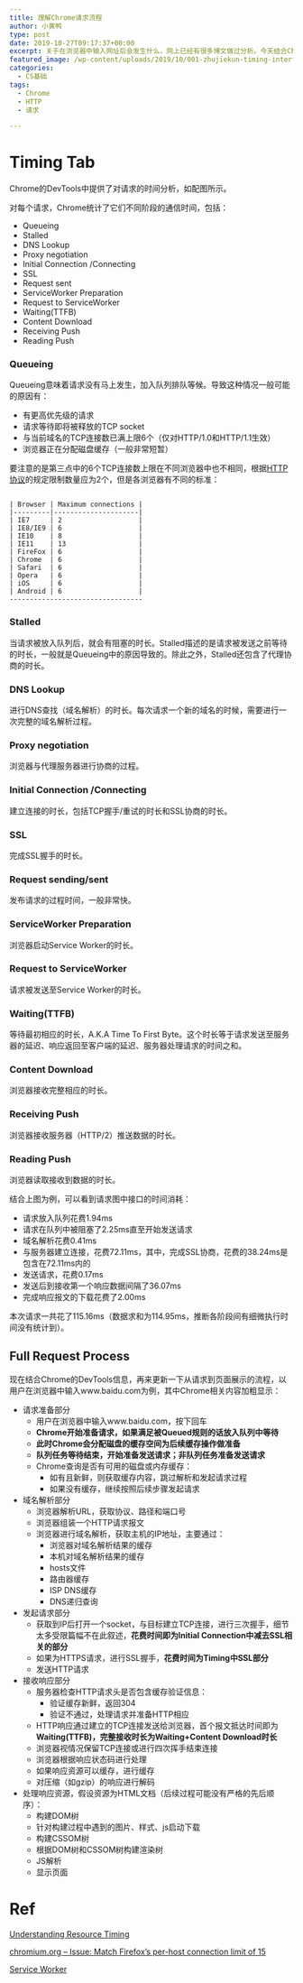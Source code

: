 ```yaml
---
title: 理解Chrome请求流程
author: 小黄鸭
type: post
date: 2019-10-27T09:17:37+00:00
excerpt: 关于在浏览器中输入网址后会发生什么，网上已经有很多博文做过分析。今天结合Chrome DevTools里面的Timing面板内容，来看一下在准备请求之前Chrome还会做什么额外的操作。
featured_image: /wp-content/uploads/2019/10/001-zhujiekun-timing-interface.png
categories:
  - CS基础
tags:
  - Chrome
  - HTTP
  - 请求

---
```

# Timing Tab

Chrome的DevTools中提供了对请求的时间分析，如配图所示。

对每个请求，Chrome统计了它们不同阶段的通信时间，包括：

  * Queueing
  * Stalled
  * DNS Lookup
  * Proxy negotiation
  * Initial Connection /Connecting
  * SSL
  * Request sent
  * ServiceWorker Preparation
  * Request to ServiceWorker
  * Waiting(TTFB)
  * Content Download
  * Receiving Push
  * Reading Push

### Queueing

Queueing意味着请求没有马上发生，加入队列排队等候。导致这种情况一般可能的原因有：

  * 有更高优先级的请求
  * 请求等待即将被释放的TCP socket
  * 与当前域名的TCP连接数已满上限6个（仅对HTTP/1.0和HTTP/1.1生效）
  * 浏览器正在分配磁盘缓存（一般非常短暂）

要注意的是第三点中的6个TCP连接数上限在不同浏览器中也不相同，根据[HTTP协议][1]的规定限制数量应为2个，但是各浏览器有不同的标准：

```

| Browser | Maximum connections |
|---------|---------------------|
| IE7     | 2                   |
| IE8/IE9 | 6                   |
| IE10    | 8                   |
| IE11    | 13                  |
| FireFox | 6                   |
| Chrome  | 6                   |
| Safari  | 6                   |
| Opera   | 6                   |
| iOS     | 6                   |
| Android | 6                   |
---------------------------------

```
### Stalled

当请求被放入队列后，就会有阻塞的时长。Stalled描述的是请求被发送之前等待的时长，一般就是Queueing中的原因导致的。除此之外，Stalled还包含了代理协商的时长。

### DNS Lookup

进行DNS查找（域名解析）的时长。每次请求一个新的域名的时候，需要进行一次完整的域名解析过程。

### Proxy negotiation

浏览器与代理服务器进行协商的过程。

### Initial Connection /Connecting

建立连接的时长，包括TCP握手/重试的时长和SSL协商的时长。

### SSL

完成SSL握手的时长。

### Request sending/sent

发布请求的过程时间，一般非常快。

### ServiceWorker Preparation

浏览器启动Service Worker的时长。

### Request to ServiceWorker

请求被发送至Service Worker的时长。

### Waiting(TTFB)

等待最初相应的时长，A.K.A Time To First Byte。这个时长等于请求发送至服务器的延迟、响应返回至客户端的延迟、服务器处理请求的时间之和。

### Content Download

浏览器接收完整相应的时长。

### Receiving Push

浏览器接收服务器（HTTP/2）推送数据的时长。

### Reading Push

浏览器读取接收到数据的时长。

结合上图为例，可以看到请求图中接口的时间消耗：

  * 请求放入队列花费1.94ms
  * 请求在队列中被阻塞了2.25ms直至开始发送请求
  * 域名解析花费0.41ms
  * 与服务器建立连接，花费72.11ms，其中，完成SSL协商，花费的38.24ms是包含在72.11ms内的
  * 发送请求，花费0.17ms
  * 发送后到接收第一个响应数据间隔了36.07ms
  * 完成响应报文的下载花费了2.00ms

本次请求一共花了115.16ms（数据求和为114.95ms，推断各阶段间有细微执行时间没有统计到）。

## Full Request Process

现在结合Chrome的DevTools信息，再来更新一下从请求到页面展示的流程，以用户在浏览器中输入www.baidu.com为例，其中Chrome相关内容加粗显示：

  * 请求准备部分 
      * 用户在浏览器中输入www.baidu.com，按下回车
      * **Chrome开始准备请求，如果满足被Queued规则的话放入队列中等待**
      * **此时Chrome会分配磁盘的缓存空间为后续缓存操作做准备**
      * **队列任务等待结束，开始准备发送请求；非队列任务准备发送请求**
      * Chrome查询是否有可用的磁盘或内存缓存：
          * 如有且新鲜，则获取缓存内容，跳过解析和发起请求过程
          * 如果没有缓存，继续按照后续步骤发起请求
  * 域名解析部分 
      * 浏览器解析URL，获取协议、路径和端口号
      * 浏览器组装一个HTTP请求报文
      * 浏览器进行域名解析，获取主机的IP地址，主要通过：
          * 浏览器对域名解析结果的缓存
          * 本机对域名解析结果的缓存
          * hosts文件
          * 路由器缓存
          * ISP DNS缓存
          * DNS递归查询
  * 发起请求部分 
      * 获取到IP后打开一个socket，与目标建立TCP连接，进行三次握手，细节太多受限篇幅不在此叙述，**花费时间即为Initial Connection中减去SSL相关的部分**
      * 如果为HTTPS请求，进行SSL握手，**花费时间为Timing中SSL部分**
      * 发送HTTP请求
  * 接收响应部分 
      * 服务器检查HTTP请求头是否包含缓存验证信息：
          * 验证缓存新鲜，返回304
          * 验证不通过，处理请求并准备HTTP相应
      * HTTP响应通过建立的TCP连接发送给浏览器，首个报文抵达时间即为**Waiting(TTFB)，完整接收时长为Waiting+Content Download时长**
      * 浏览器视情况保留TCP连接或进行四次挥手结束连接
      * 浏览器根据响应状态码进行处理
      * 如果响应资源可以缓存，进行缓存
      * 对压缩（如gzip）的响应进行解码
  * 处理响应资源，假设资源为HTML文档（后续过程可能没有严格的先后顺序）： 
      * 构建DOM树
      * 针对构建过程中遇到的图片、样式、js启动下载
      * 构建CSSOM树
      * 根据DOM树和CSSOM树构建渲染树
      * JS解析
      * 显示页面

# Ref

[Understanding Resource Timing][2]

[chromium.org &#8211; Issue: Match Firefox&#8217;s per-host connection limit of 15][3]

[Service Worker][4]

 [1]: https://www.w3.org/Protocols/rfc2616/rfc2616-sec8.html#sec8.1.4
 [2]: https://developers.google.com/web/tools/chrome-devtools/network/understanding-resource-timing
 [3]: https://bugs.chromium.org/p/chromium/issues/detail?id=12066
 [4]: https://developers.google.com/web/fundamentals/primers/service-workers